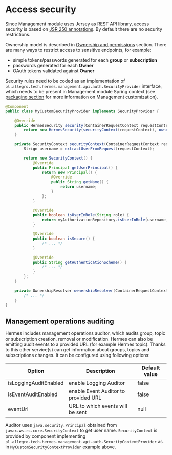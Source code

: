 # Access security

Since Management module uses Jersey as REST API library, access security is based on
[JSR 250 annotations](https://jcp.org/en/jsr/detail?id=250). By default there are no security restrictions.

Ownership model is described in [Ownership and permissions](../user/permissions.md) section. There are many ways to restrict
access to sensitive endpoints, for example:

* simple tokens/passwords generated for each **group** or **subscription**
* passwords generated for each **Owner**
* OAuth tokens validated against **Owner**

Security rules need to be coded as an implementation of `pl.allegro.tech.hermes.management.api.auth.SecurityProvider`
interface, which needs to be present in Management module Spring context (see
[packaging section](../deployment/packaging.md#management) for more information on Management customization).

```java
@Component
public class MyCustomSecurityProvider implements SecurityProvider {

    @Override
    public HermesSecurity security(ContainerRequestContext requestContext) {
        return new HermesSecurity(securityContext(requestContext), ownershipResolver(requestContext));
    }

    private SecurityContext securityContext(ContainerRequestContext requestContext) {
        Strign username = extractUserFromRequest(requestContext);

        return new SecurityContext() {
            @Override
            public Principal getUserPrincipal() {
                return new Principal() {
                    @Override
                    public String getName() {
                        return username;
                    }
                };
            }

            @Override
            public boolean isUserInRole(String role) {
                return myAuthorizationRepository.isUserInRole(username, role);
            }

            @Override
            public boolean isSecure() {
                /* ... */
            }

            @Override
            public String getAuthenticationScheme() {
                /* ... */
            }
        };
    }
    
    private OwnershipResolver ownershipResolver(ContainerRequestContext requestContext) {
        /* ... */
    }
}
```


## Management operations auditing

Hermes includes management operations auditor, which audits group, topic or subscription creation, removal or modification.
Hermes can also be emitting audit events to a provided URL (for example Hermes topic). 
Thanks to this other service(s) can get information about groups, topics and subscriptions changes.
It can be configured using following options:


Option                    | Description                            | Default value
------------------------- | -------------------------------------- | -------------
isLoggingAuditEnabled     | enable Logging Auditor                 | false
isEventAuditEnabled       | enable Event Auditor to provided URL   | false
eventUrl                  | URL to which events will be sent       | null



Auditor uses `java.security.Principal` obtained from `javax.ws.rs.core.SecurityContext` to get user name. 
`SecurityContext` is provided by component implementing `pl.allegro.tech.hermes.management.api.auth.SecurityContextProvider` as in `MyCustomSecurityContextProvider` example above.